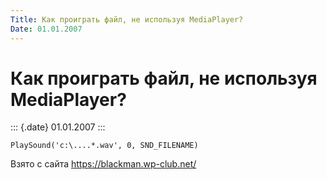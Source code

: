 ```yaml
---
Title: Как проиграть файл, не используя MediaPlayer?
Date: 01.01.2007
---
```



Как проиграть файл, не используя MediaPlayer?
=============================================

::: {.date}
01.01.2007
:::

    PlaySound('c:\....*.wav', 0, SND_FILENAME)

Взято с сайта <https://blackman.wp-club.net/>
